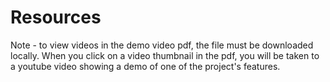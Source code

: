 # Resources

Note - to view videos in the demo video pdf, the file must be downloaded locally. When you click on a video thumbnail in the pdf, you will be taken to a youtube video showing a demo of one of the project's features.